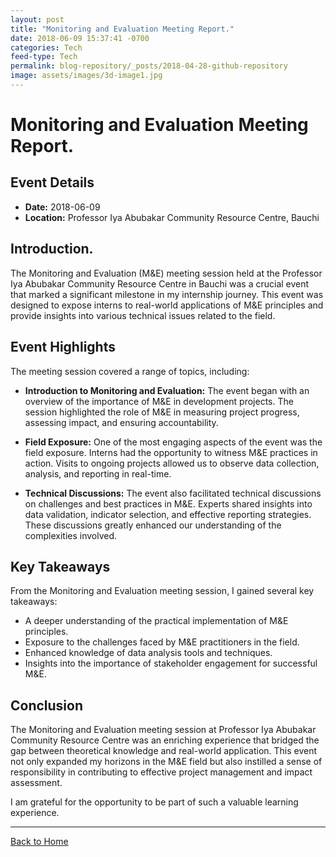 ```yaml
---
layout: post
title: "Monitoring and Evaluation Meeting Report."
date: 2018-06-09 15:37:41 -0700
categories: Tech
feed-type: Tech
permalink: blog-repository/_posts/2018-04-28-github-repository
image: assets/images/3d-image1.jpg
---
```


# Monitoring and Evaluation Meeting Report.

## Event Details

- **Date:** 2018-06-09
- **Location:** Professor Iya Abubakar Community Resource Centre, Bauchi

## Introduction.

The Monitoring and Evaluation (M&E) meeting session held at the Professor Iya Abubakar Community Resource Centre in Bauchi was a crucial event that marked a significant milestone in my internship journey. This event was designed to expose interns to real-world applications of M&E principles and provide insights into various technical issues related to the field.

## Event Highlights

The meeting session covered a range of topics, including:

- **Introduction to Monitoring and Evaluation:** The event began with an overview of the importance of M&E in development projects. The session highlighted the role of M&E in measuring project progress, assessing impact, and ensuring accountability.

- **Field Exposure:** One of the most engaging aspects of the event was the field exposure. Interns had the opportunity to witness M&E practices in action. Visits to ongoing projects allowed us to observe data collection, analysis, and reporting in real-time.

- **Technical Discussions:** The event also facilitated technical discussions on challenges and best practices in M&E. Experts shared insights into data validation, indicator selection, and effective reporting strategies. These discussions greatly enhanced our understanding of the complexities involved.

## Key Takeaways

From the Monitoring and Evaluation meeting session, I gained several key takeaways:

- A deeper understanding of the practical implementation of M&E principles.
- Exposure to the challenges faced by M&E practitioners in the field.
- Enhanced knowledge of data analysis tools and techniques.
- Insights into the importance of stakeholder engagement for successful M&E.

## Conclusion

The Monitoring and Evaluation meeting session at Professor Iya Abubakar Community Resource Centre was an enriching experience that bridged the gap between theoretical knowledge and real-world application. This event not only expanded my horizons in the M&E field but also instilled a sense of responsibility in contributing to effective project management and impact assessment.

I am grateful for the opportunity to be part of such a valuable learning experience.

---

[Back to Home](/)
